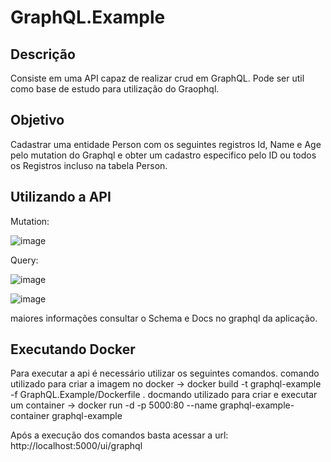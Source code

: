 # GraphQL.Example
## Descrição
Consiste em uma API capaz de realizar crud em GraphQL. 
Pode ser util como base de estudo para utilização do Graophql.

## Objetivo
Cadastrar uma entidade Person com os seguintes registros Id, Name e Age pelo mutation do Graphql e obter um cadastro especifico pelo ID ou todos os Registros incluso na tabela Person.

## Utilizando a API
Mutation:

![image](https://github.com/ferrari91/GraphQL.Example/assets/54671169/5c23e971-19ab-42de-9999-e14670e724dd)

Query:

![image](https://github.com/ferrari91/GraphQL.Example/assets/54671169/96258ffe-2581-4380-bfe0-5159c22d39fe)

![image](https://github.com/ferrari91/GraphQL.Example/assets/54671169/4455d8ce-3880-4f2e-b0ee-743c051689a5)

maiores informações consultar o Schema e Docs no graphql da aplicação.

## Executando Docker
Para executar a api é necessário utilizar os seguintes comandos.
comando utilizado para criar a imagem no docker -> docker build -t graphql-example -f GraphQL.Example/Dockerfile .
docmando utilizado para criar e executar um container -> docker run -d -p 5000:80 --name graphql-example-container graphql-example

Após a execução dos comandos basta acessar a url: http://localhost:5000/ui/graphql

